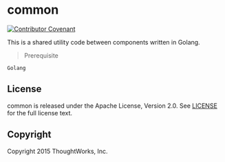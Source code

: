 common
======

[![Contributor Covenant](https://img.shields.io/badge/Contributor%20Covenant-v1.4%20adopted-ff69b4.svg)](CODE_OF_CONDUCT.md)

This is a shared utility code between components written in Golang.

> Prerequisite

    Golang

License
-------

common is released under the Apache License, Version 2.0. See [LICENSE](LICENSE) for the full license text.

Copyright
---------

Copyright 2015 ThoughtWorks, Inc.
